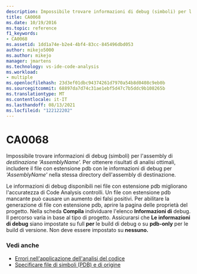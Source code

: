 ```yaml
---
description: Impossibile trovare informazioni di debug (simboli) per l'assembly di destinazione 'AssemblyName'.
title: CA0068
ms.date: 10/19/2016
ms.topic: reference
f1_keywords:
- CA0068
ms.assetid: 1dd1a74e-b2e4-4bf4-83cc-845496dbd053
author: mikejo5000
ms.author: mikejo
manager: jmartens
ms.technology: vs-ide-code-analysis
ms.workload:
- multiple
ms.openlocfilehash: 23d3ef01dbc94374261d7970a54b8d0408c9eb0b
ms.sourcegitcommit: 68897da7d74c31ae1ebf5d47c7b5ddc9b108265b
ms.translationtype: MT
ms.contentlocale: it-IT
ms.lasthandoff: 08/13/2021
ms.locfileid: "122122202"
---
```

# <a name="ca0068"></a>CA0068

Impossibile trovare informazioni di debug (simboli) per l'assembly di *destinazione 'AssemblyName'.* Per ottenere risultati di analisi ottimali, includere il file con estensione pdb con le informazioni di debug per *'AssemblyName'* nella stessa directory dell'assembly di destinazione.

Le informazioni di debug disponibili nei file con estensione pdb migliorano l'accuratezza di Code Analysis controlli. Un file con estensione pdb mancante può causare un aumento dei falsi positivi. Per abilitare la generazione di file con estensione pdb, aprire la pagina delle proprietà del progetto. Nella scheda **Compila** individuare l'elenco **Informazioni di** debug. Il percorso varia in base al tipo di progetto. Assicurarsi che **Le informazioni di debug** siano impostate su full **per** le build di debug o su  **pdb-only** per le build di versione. Non deve essere impostato su **nessuno.**

### <a name="see-also"></a>Vedi anche

- [Errori nell'applicazione dell'analisi del codice](../code-quality/code-analysis-application-errors.md)
- [Specificare file di simboli (PDB) e di origine](../debugger/specify-symbol-dot-pdb-and-source-files-in-the-visual-studio-debugger.md)
